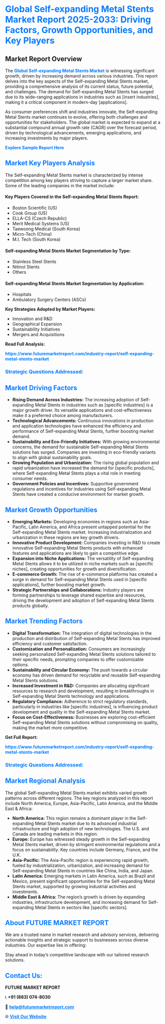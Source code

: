 <h1 style="color: #007BFF;">Global Self-expanding Metal Stents Market Report 2025-2033: Driving Factors, Growth Opportunities, and Key Players</h1>

<section id="overview">
<h2>Market Report Overview</h2>
<p>The <a href="https://www.futuremarketreport.com/industry-report/self-expanding-metal-stents-market" style="color: #007BFF; text-decoration: none;"><strong>Global Self-expanding Metal Stents Market</strong></a> is witnessing significant growth, driven by increasing demand across various industries. This report delves into the key aspects of the Self-expanding Metal Stents market, providing a comprehensive analysis of its current status, future potential, and challenges. The demand for Self-expanding Metal Stents has surged due to its wide-ranging applications in industries such as [insert industries], making it a critical component in modern-day [applications].</p>
<p>As consumer preferences shift and industries innovate, the Self-expanding Metal Stents market continues to evolve, offering both challenges and opportunities for stakeholders. The global market is expected to expand at a substantial compound annual growth rate (CAGR) over the forecast period, driven by technological advancements, emerging applications, and increasing investments by major players.</p>
</section>

<section id="overview">
<p><a href="https://www.futuremarketreport.com/request-sample/reportId=53970" style="color: #007BFF; text-decoration: none;"><strong>Explore Sample Report Here</strong></a></p>
</section>

<section id="key-players">
<h2 style="color: #007BFF;">Market Key Players Analysis</h2>
<p>The Self-expanding Metal Stents market is characterized by intense competition among key players striving to capture a larger market share. Some of the leading companies in the market include:</p>
<h4>Key Players Covered in the Self-expanding Metal Stents Report:</h4>
<ul><li>Boston Scientific (US)</li><li>Cook Group (US)</li><li>ELLA-CS (Czech Republic)</li><li>Merit Medical Systems (US)</li><li>Taewoong Medical (South Korea)</li><li>Micro-Tech (China)</li><li>M.I. Tech (South Korea)</li></ul>
<h4>Self-expanding Metal Stents Market Segmentation by Type:</h4>
<ul><li>Stainless Steel Stents</li><li>Nitinol Stents</li><li>Others</li></ul>

<h4>Self-expanding Metal Stents Market Segmentation by Application:</h4>
<ul><li>Hospitals</li><li>Ambulatory Surgery Centers (ASCs)</li></ul>
<p><strong>Key Strategies Adopted by Market Players:</strong></p>
<ul>
<li>Innovation and R&D</li>
<li>Geographical Expansion</li>
<li>Sustainability Initiatives</li>
<li>Mergers and Acquisitions</li>
</ul>
</section>

<section>
<p><strong>Read Full Analysis: </strong></p><a href="https://www.futuremarketreport.com/industry-report/self-expanding-metal-stents-market" style="color: #007BFF; text-decoration: none;"><strong>https://www.futuremarketreport.com/industry-report/self-expanding-metal-stents-market</strong></a>
<h3 style="color: #007BFF;">Strategic Questions Addressed:</h3>
</section>

<section id="driving-factors">
<h2 style="color: #007BFF;">Market Driving Factors</h2>
<ul>
<li><strong>Rising Demand Across Industries:</strong> The increasing adoption of Self-expanding Metal Stents in industries such as [specific industries] is a major growth driver. Its versatile applications and cost-effectiveness make it a preferred choice among manufacturers.</li>
<li><strong>Technological Advancements:</strong> Continuous innovations in production and application technologies have enhanced the efficiency and performance of Self-expanding Metal Stents, further boosting market demand.</li>
<li><strong>Sustainability and Eco-Friendly Initiatives:</strong> With growing environmental concerns, the demand for sustainable Self-expanding Metal Stents solutions has surged. Companies are investing in eco-friendly variants to align with global sustainability goals.</li>
<li><strong>Growing Population and Urbanization:</strong> The rising global population and rapid urbanization have increased the demand for [specific products], where Self-expanding Metal Stents plays a vital role in meeting consumer needs.</li>
<li><strong>Government Policies and Incentives:</strong> Supportive government regulations and incentives for industries using Self-expanding Metal Stents have created a conducive environment for market growth.</li>
</ul>
</section>

<section id="growth-opportunities">
<h2 style="color: #007BFF;">Market Growth Opportunities</h2>
<ul>
<li><strong>Emerging Markets:</strong> Developing economies in regions such as Asia-Pacific, Latin America, and Africa present untapped potential for the Self-expanding Metal Stents market. Increasing industrialization and urbanization in these regions are key growth drivers.</li>
<li><strong>Innovative Product Development:</strong> Companies investing in R&D to create innovative Self-expanding Metal Stents products with enhanced features and applications are likely to gain a competitive edge.</li>
<li><strong>Expansion into Niche Applications:</strong> The versatility of Self-expanding Metal Stents allows it to be utilized in niche markets such as [specific niches], creating opportunities for growth and diversification.</li>
<li><strong>E-commerce Growth:</strong> The rise of e-commerce platforms has created a surge in demand for Self-expanding Metal Stents used in [specific applications], further boosting market growth.</li>
<li><strong>Strategic Partnerships and Collaborations:</strong> Industry players are forming partnerships to leverage shared expertise and resources, driving the development and adoption of Self-expanding Metal Stents products globally.</li>
</ul>
</section>

<section id="trending-factors">
<h2 style="color: #007BFF;">Market Trending Factors</h2>
<ul>
<li><strong>Digital Transformation:</strong> The integration of digital technologies in the production and distribution of Self-expanding Metal Stents has improved efficiency and customer satisfaction.</li>
<li><strong>Customization and Personalization:</strong> Consumers are increasingly seeking personalized Self-expanding Metal Stents solutions tailored to their specific needs, prompting companies to offer customizable options.</li>
<li><strong>Sustainability and Circular Economy:</strong> The push towards a circular economy has driven demand for recyclable and reusable Self-expanding Metal Stents solutions.</li>
<li><strong>Increased Investment in R&D:</strong> Companies are allocating significant resources to research and development, resulting in breakthroughs in Self-expanding Metal Stents technology and applications.</li>
<li><strong>Regulatory Compliance:</strong> Adherence to strict regulatory standards, particularly in industries like [specific industries], is influencing product development and quality in the Self-expanding Metal Stents market.</li>
<li><strong>Focus on Cost-Effectiveness:</strong> Businesses are exploring cost-efficient Self-expanding Metal Stents solutions without compromising on quality, making the market more competitive.</li>
</ul>
</section>

<section>
<p><strong>Get Full Report: </strong></p><a href="https://www.futuremarketreport.com/industry-report/self-expanding-metal-stents-market" style="color: #007BFF; text-decoration: none;"><strong>https://www.futuremarketreport.com/industry-report/self-expanding-metal-stents-market</strong></a>
<h3 style="color: #007BFF;">Strategic Questions Addressed:</h3>
</section>


<section id="regional-analysis">
<h2 style="color: #007BFF;">Market Regional Analysis</h2>
<p>The global Self-expanding Metal Stents market exhibits varied growth patterns across different regions. The key regions analyzed in this report include North America, Europe, Asia-Pacific, Latin America, and the Middle East & Africa:</p>
<ul>
<li><strong>North America:</strong> This region remains a dominant player in the Self-expanding Metal Stents market due to its advanced industrial infrastructure and high adoption of new technologies. The U.S. and Canada are leading markets in this region.</li>
<li><strong>Europe:</strong> Europe has witnessed steady growth in the Self-expanding Metal Stents market, driven by stringent environmental regulations and a focus on sustainability. Key countries include Germany, France, and the U.K.</li>
<li><strong>Asia-Pacific:</strong> The Asia-Pacific region is experiencing rapid growth, fueled by industrialization, urbanization, and increasing demand for Self-expanding Metal Stents in countries like China, India, and Japan.</li>
<li><strong>Latin America:</strong> Emerging markets in Latin America, such as Brazil and Mexico, present significant opportunities for the Self-expanding Metal Stents market, supported by growing industrial activities and investments.</li>
<li><strong>Middle East & Africa:</strong> The region’s growth is driven by expanding industries, infrastructure development, and increasing demand for Self-expanding Metal Stents in sectors like [specific sectors].</li>
</ul>
</section>

<footer>
<h2 style="color: #007BFF;">About FUTURE MARKET REPORT</h2>
<p>We are a trusted name in market research and advisory services, delivering actionable insights and strategic support to businesses across diverse industries. Our expertise lies in offering:</p>

<p>Stay ahead in today’s competitive landscape with our tailored research solutions.</p>

<h2 style="color: #007BFF;">Contact Us:</h2>
<p><strong>FUTURE MARKET REPORT</strong></p>
<p>📞 <strong>+91 (883) 074-8030</strong></p>
<p>📧 <strong><a href="mailto:help@futuremarketreport.com" style="color: #007BFF;">help@futuremarketreport.com</a></strong></p>
<p>🌐 <strong><a href="https://www.futuremarketreport.com/" style="color: #007BFF;">Visit Our Website</a></strong></p>
</footer>